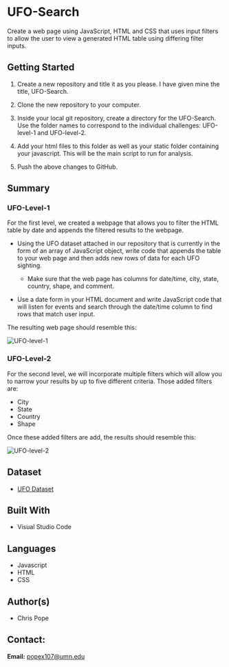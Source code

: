 # UFO-Search

Create a web page using JavaScript, HTML and CSS that uses input filters to allow the user to view a generated HTML table using differing filter inputs.

## Getting Started

1. Create a new repository and title it as you please. I have given mine the title, UFO-Search.

1. Clone the new repository to your computer.

1. Inside your local git repository, create a directory for the UFO-Search. Use the folder names to correspond to the individual challenges: UFO-level-1 and UFO-level-2.

1. Add your html files to this folder as well as your static folder containing your javascript. This will be the main script to run for analysis.

1. Push the above changes to GitHub.

## Summary

### UFO-Level-1

For the first level, we created a webpage that allows you to filter the HTML table by date and appends the filtered results to the webpage.

* Using the UFO dataset attached in our repository that is currently in the form of an array of JavaScript object, write code that appends the table to your web page and then adds new rows of data for each UFO sighting.
    
    * Make sure that the web page has columns for date/time, city, state, country, shape, and comment.

* Use a date form in your HTML document and write JavaScript code that will listen for events and search through the date/time column to find rows that match user input.

The resulting web page should resemble this:

![UFO-level-1](https://user-images.githubusercontent.com/75814760/114233764-72a1d880-9943-11eb-9ced-8ac0beaec3fb.jpg)

### UFO-Level-2

For the second level, we will incorporate multiple filters which will allow you to narrow your results by up to five different criteria. Those added filters are:

* City
* State
* Country
* Shape

Once these added filters are add, the results should resemble this:

![UFO-level-2](https://user-images.githubusercontent.com/75814760/114288098-25e8fb00-9a32-11eb-9788-d56a414f74e7.JPG)

## Dataset

* [UFO Dataset](https://github.com/chrispope12391/javascript-challenge/blob/main/UFO-level-1/static/js/data.js)

## Built With

* Visual Studio Code

## Languages

* Javascript
* HTML
* CSS

## Author(s)

* Chris Pope

## Contact:

__Email:__ popex107@umn.edu
